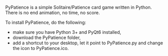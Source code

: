PyPatience is a simple Solitaire/Patience card game written in Python. There is no end animation, no time, no score.

To install PyPatience, do the following:

- make sure you have Python 3+ and PyQt6 installed,
- download the PyPatience folder,
- add a shortcut to your desktop, let it point to PyPatience.py and change the icon to PyPatience.ico.

